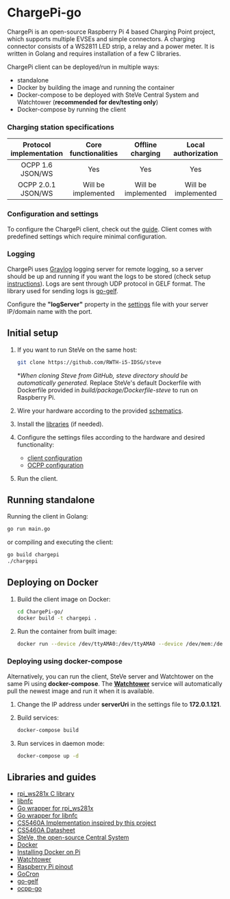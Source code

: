 # ChargePi-go

ChargePi is an open-source Raspberry Pi 4 based Charging Point project, which supports multiple EVSEs and simple
connectors. A charging connector consists of a WS2811 LED strip, a relay and a power meter. It is written in Golang and
requires installation of a few C libraries.

ChargePi client can be deployed/run in multiple ways:

- standalone
- Docker by building the image and running the container
- Docker-compose to be deployed with SteVe Central System and Watchtower (**recommended for dev/testing only**)
- Docker-compose by running the client

### Charging station specifications

| Protocol implementation | Core functionalities | Offline charging | Local authorization | Charging profiles |
| :---:    | :---:    | :---:    |:---:    | :---:    |
| OCPP 1.6 JSON/WS | Yes | Yes | Yes | No |
| OCPP 2.0.1 JSON/WS | Will be implemented | Will be implemented | Will be implemented | No |

### Configuration and settings

To configure the ChargePi client, check out the [guide](/docs/client/configuration.md). Client comes with predefined
settings which require minimal configuration.

### Logging

ChargePi uses [Graylog](https://www.graylog.org/) logging server for remote logging, so a server should be up and
running if you want the logs to be stored (check setup [instructions](/docs/services/graylog.md)). Logs are sent through
UDP protocol in GELF format. The library used for sending logs is [go-gelf](https://github.com/Graylog2/go-gelf).

Configure the **"logServer"** property in the [settings](/configs/settings.json) file with your server IP/domain name
with the port.

## Initial setup

1. If you want to run SteVe on the same host:

   ```bash
   git clone https://github.com/RWTH-i5-IDSG/steve
   ```

   *_When cloning Steve from GitHub, steve directory should be automatically generated._
   Replace SteVe's default Dockerfile with Dockerfile provided in _build/package/Dockerfile-steve_ to run on Raspberry
   Pi.

2. Wire your hardware according to the provided [schematics](/docs/hardware/hardware.md).

3. Install the [libraries](/docs/client/installing-libraries.md) (if needed).

4. Configure the settings files according to the hardware and desired functionality:
    - [client configuration](/docs/client/configuration.md)
    - [OCPP configuration](/docs/ocpp/ocpp-16.md)

5. Run the client.

## Running standalone

Running the client in Golang:

   ```bash
   go run main.go
   ```

or compiling and executing the client:

   ```bash
   go build chargepi
   ./chargepi
   ```

## Deploying on Docker

1. Build the client image on Docker:

   ```bash
   cd ChargePi-go/
   docker build -t chargepi .
   ```

2. Run the container from built image:

   ```bash
   docker run --device /dev/ttyAMA0:/dev/ttyAMA0 --device /dev/mem:/dev/mem --privileged chargepi
   ```

### Deploying using docker-compose

Alternatively, you can run the client, SteVe server and Watchtower on the same Pi using **docker-compose**.
The **[Watchtower](https://github.com/containrrr/watchtower)** service will automatically pull the newest image and run
it when it is available.

1. Change the IP address under __serverUri__ in the settings file to **172.0.1.121**.

2. Build services:

    ```bash
    docker-compose build
    ```

3. Run services in daemon mode:

   ```bash
   docker-compose up -d
   ```

## Libraries and guides

- [rpi_ws281x C library](https://github.com/jgarff/rpi_ws281x)
- [libnfc](https://github.com/nfc-tools/libnfc)
- [Go wrapper for rpi_ws281x](https://github.com/rpi-ws281x/rpi-ws281x-go)
- [Go wrapper for libnfc](https://github.com/clausecker/nfc)
- [CS5460A Implementation inspired by this project](https://github.com/cbm80amiga/ST7789_power_meter_cs5460a_display/)
- [CS5460A Datasheet](https://statics.cirrus.com/pubs/proDatasheet/CS5460A_F5.pdf)
- [SteVe, the open-source Central System](https://github.com/RWTH-i5-IDSG/steve)
- [Docker](https://docs.docker.com/)
- [Installing Docker on Pi](https://www.docker.com/blog/happy-pi-day-docker-raspberry-pi/)
- [Watchtower](https://github.com/containrrr/watchtower)
- [Raspberry Pi pinout](https://pinout.xyz/)
- [GoCron](https://github.com/go-co-op/gocron)
- [go-gelf](https://github.com/Graylog2/go-gelf)
- [ocpp-go](https://github.com/lorenzodonini/ocpp-go)